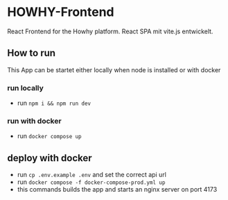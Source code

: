 # HOWHY-Frontend

React Frontend for the Howhy platform. React SPA mit vite.js entwickelt.

## How to run

This App can be startet either locally when node is installed or with docker

### run locally

- run `npm i && npm run dev`

### run with docker

- run `docker compose up`

## deploy with docker

- run `cp .env.example .env` and set the correct api url
- run `docker compose -f docker-compose-prod.yml up`
- this commands builds the app and starts an nginx server on port 4173
